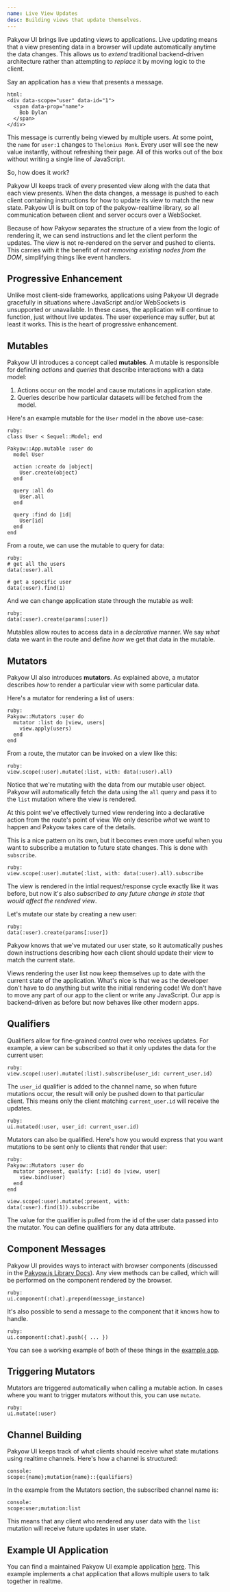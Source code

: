 ```yaml
---
name: Live View Updates
desc: Building views that update themselves.
---
```


Pakyow UI brings live updating views to applications. Live updating means that a
view presenting data in a browser will update automatically anytime the data
changes. This allows us to *extend* traditional backend-driven architecture
rather than attempting to *replace* it by moving logic to the client.

Say an application has a view that presents a message.

    html:
    <div data-scope="user" data-id="1">
      <span data-prop="name">
        Bob Dylan
      </span>
    </div>

This message is currently being viewed by multiple users. At some point, the
`name` for `user:1` changes to `Thelonius Monk`. Every user will see the new
value instantly, without refreshing their page. All of this works out of the box
without writing a single line of JavaScript.

So, how does it work?

Pakyow UI keeps track of every presented view along with the data that each view
presents. When the data changes, a message is pushed to each client containing
instructions for how to update its view to match the new state. Pakyow UI is
built on top of the pakyow-realtime library, so all communication between client
and server occurs over a WebSocket.

Because of how Pakyow separates the structure of a view from the logic of
rendering it, we can send instructions and let the client perform the updates.
The view is not re-rendered on the server and pushed to clients. This carries
with it the benefit of *not removing existing nodes from the DOM*, simplifying
things like event handlers.

## Progressive Enhancement

Unlike most client-side frameworks, applications using Pakyow UI degrade
gracefully in situations where JavaScript and/or WebSockets is unsupported or
unavailable. In these cases, the application will continue to function, just
without live updates. The user experience may suffer, but at least it works.
This is the heart of progressive enhancement.

## Mutables

Pakyow UI introduces a concept called **mutables**. A mutable is responsible for
defining *actions* and *queries* that describe interactions with a data model:

1. Actions occur on the model and cause mutations in application state.
2. Queries describe how particular datasets will  be fetched from the model.

Here's an example mutable for the `User` model in the above use-case:

    ruby:
    class User < Sequel::Model; end

    Pakyow::App.mutable :user do
      model User

      action :create do |object|
        User.create(object)
      end

      query :all do
        User.all
      end

      query :find do |id|
        User[id]
      end
    end

From a route, we can use the mutable to query for data:

    ruby:
    # get all the users
    data(:user).all

    # get a specific user
    data(:user).find(1)

And we can change application state through the mutable as well:

    ruby:
    data(:user).create(params[:user])

Mutables allow routes to access data in a *declarative* manner. We say *what*
data we want in the route and define *how* we get that data in the mutable.

## Mutators

Pakyow UI also introduces **mutators**. As explained above, a mutator describes
*how* to render a particular view with some particular data.

Here's a mutator for rendering a list of users:

    ruby:
    Pakyow::Mutators :user do
      mutator :list do |view, users|
        view.apply(users)
      end
    end

From a route, the mutator can be invoked on a view like this:

    ruby:
    view.scope(:user).mutate(:list, with: data(:user).all)

Notice that we're mutating with the data from our mutable user object. Pakyow
will automatically fetch the data using the `all` query and pass it to the
`list` mutation where the view is rendered.

At this point we've effectively turned view rendering into a declarative action
from the route's point of view. We only describe *what* we want to happen and
Pakyow takes care of the details.

This is a nice pattern on its own, but it becomes even more useful when you want
to subscribe a mutation to future state changes. This is done with `subscribe`.

    ruby:
    view.scope(:user).mutate(:list, with: data(:user).all).subscribe

The view is rendered in the intial request/response cycle exactly like it was
before, but now it's also *subscribed to any future change in state that would
affect the rendered view*.

Let's mutate our state by creating a new user:

    ruby:
    data(:user).create(params[:user])

Pakyow knows that we've mutated our user state, so it automatically pushes down
instructions describing how each client should update their view to match the
current state.

Views rendering the user list now keep themselves up to date with the current
state of the application. What's nice is that we as the developer don't have to
do anything but write the initial rendering code! We don't have to move any part
of our app to the client or write any JavaScript. Our app is backend-driven as
before but now behaves like other modern apps.

## Qualifiers

Qualifiers allow for fine-grained control over who receives updates. For
example, a view can be subscribed so that it only updates the data for the
current user:

    ruby:
    view.scope(:user).mutate(:list).subscribe(user_id: current_user.id)

The `user_id` qualifier is added to the channel name, so when future mutations
occur, the result will only be pushed down to that particular client. This means
only the client matching `current_user.id` will receive the updates.

    ruby:
    ui.mutated(:user, user_id: current_user.id)

Mutators can also be qualified. Here's how you would express that you want
mutations to be sent only to clients that render that user:

    ruby:
    Pakyow::Mutators :user do
      mutator :present, qualify: [:id] do |view, user|
        view.bind(user)
      end
    end

    view.scope(:user).mutate(:present, with: data(:user).find(1)).subscribe

The value for the qualifier is pulled from the id of the user data passed
into the mutator. You can define qualifiers for any data attribute.

## Component Messages

Pakyow UI provides ways to interact with browser components (discussed in the
[Pakyow.js Library Docs](/docs/js)). Any view methods can be called, which will
be performed on the component rendered by the browser.

    ruby:
    ui.component(:chat).prepend(message_instance)

It's also possible to send a message to the component that it knows how to handle.

    ruby:
    ui.component(:chat).push({ ... })

You can see a working example of both of these things in the [example
app](https://github.com/bryanp/pakyow-chat).

## Triggering Mutators

Mutators are triggered automatically when calling a mutable action. In cases
where you want to trigger mutators without this, you can use `mutate`.

    ruby:
    ui.mutate(:user)

## Channel Building

Pakyow UI keeps track of what clients should receive what state mutations using
realtime channels. Here's how a channel is structured:

    console:
    scope:{name};mutation{name}::{qualifiers}

In the example from the Mutators section, the subscribed channel name is:

    console:
    scope:user;mutation:list

This means that any client who rendered any user data with the `list` mutation
will receive future updates in user state.

## Example UI Application

You can find a maintained Pakyow UI example application
[here](https://github.com/bryanp/pakyow-chat). This example implements a chat
application that allows multiple users to talk together in realtme.
